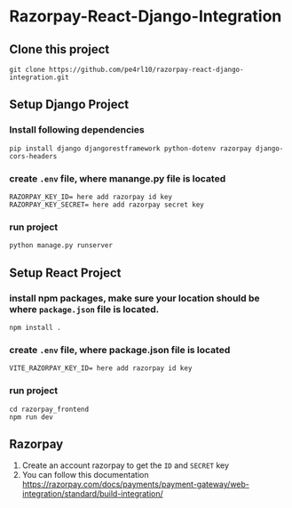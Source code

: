 # Razorpay-React-Django-Integration

## Clone this project
```
git clone https://github.com/pe4rl10/razorpay-react-django-integration.git
```
## Setup Django Project

### Install following dependencies
```
pip install django djangorestframework python-dotenv razorpay django-cors-headers
```

### create ```.env``` file, where manange.py file is located
```
RAZORPAY_KEY_ID= here add razorpay id key
RAZORPAY_KEY_SECRET= here add razorpay secret key
```

### run project
```
python manage.py runserver
```

## Setup React Project

### install npm packages, make sure your location should be where ```package.json``` file is located.
```
npm install .
```

### create ```.env``` file, where package.json file is located
```
VITE_RAZORPAY_KEY_ID= here add razorpay id key
```

### run project
```
cd razorpay_frontend
npm run dev
```

## Razorpay
1. Create an account razorpay to get the ```ID``` and ```SECRET``` key
2. You can follow this documentation https://razorpay.com/docs/payments/payment-gateway/web-integration/standard/build-integration/